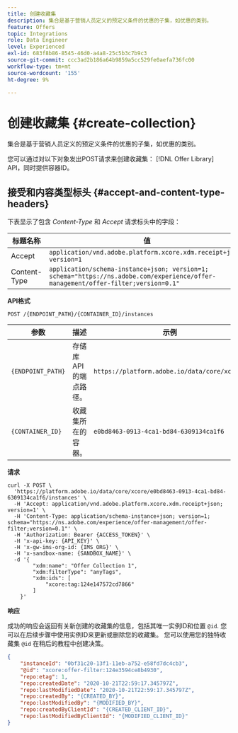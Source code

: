 ```yaml
---
title: 创建收藏集
description: 集合是基于营销人员定义的预定义条件的优惠的子集，如优惠的类别。
feature: Offers
topic: Integrations
role: Data Engineer
level: Experienced
exl-id: 683f8b86-8545-46d0-a4a8-25c5b3c7b9c3
source-git-commit: ccc3ad2b186a64b9859a5cc529fe0aefa736fc00
workflow-type: tm+mt
source-wordcount: '155'
ht-degree: 9%

---
```


# 创建收藏集 {#create-collection}

集合是基于营销人员定义的预定义条件的优惠的子集，如优惠的类别。

您可以通过对以下对象发出POST请求来创建收藏集： [!DNL Offer Library] API，同时提供容器ID。

## 接受和内容类型标头 {#accept-and-content-type-headers}

下表显示了包含 *Content-Type* 和 *Accept* 请求标头中的字段：

| 标题名称 | 值 |
| ----------- | ----- |
| Accept | `application/vnd.adobe.platform.xcore.xdm.receipt+json; version=1` |
| Content-Type | `application/schema-instance+json; version=1;  schema="https://ns.adobe.com/experience/offer-management/offer-filter;version=0.1"` |

**API格式**

```http
POST /{ENDPOINT_PATH}/{CONTAINER_ID}/instances
```

| 参数 | 描述 | 示例 |
| --------- | ----------- | ------- |
| `{ENDPOINT_PATH}` | 存储库API的端点路径。 | `https://platform.adobe.io/data/core/xcore/` |
| `{CONTAINER_ID}` | 收藏集所在的容器。 | `e0bd8463-0913-4ca1-bd84-6309134ca1f6` |

**请求**

```shell
curl -X POST \
  'https://platform.adobe.io/data/core/xcore/e0bd8463-0913-4ca1-bd84-6309134ca1f6/instances' \
  -H 'Accept: application/vnd.adobe.platform.xcore.xdm.receipt+json; version=1' \
  -H 'Content-Type: application/schema-instance+json; version=1;  schema="https://ns.adobe.com/experience/offer-management/offer-filter;version=0.1"' \
  -H 'Authorization: Bearer {ACCESS_TOKEN}' \
  -H 'x-api-key: {API_KEY}' \
  -H 'x-gw-ims-org-id: {IMS_ORG}' \
  -H 'x-sandbox-name: {SANDBOX_NAME}' \
  -d '{
        "xdm:name": "Offer Collection 1",
        "xdm:filterType": "anyTags",
        "xdm:ids": [
            "xcore:tag:124e147572cd7866"
        ]
    }'
```

**响应**

成功的响应会返回有关新创建的收藏集的信息，包括其唯一实例ID和位置 `@id`. 您可以在后续步骤中使用实例ID来更新或删除您的收藏集。 您可以使用您的独特收藏集 `@id` 在稍后的教程中创建决策。

```json
{
    "instanceId": "0bf31c20-13f1-11eb-a752-e58fd7dc4cb3",
    "@id": "xcore:offer-filter:124e3594ce8b4930",
    "repo:etag": 1,
    "repo:createdDate": "2020-10-21T22:59:17.345797Z",
    "repo:lastModifiedDate": "2020-10-21T22:59:17.345797Z",
    "repo:createdBy": "{CREATED_BY}",
    "repo:lastModifiedBy": "{MODIFIED_BY}",
    "repo:createdByClientId": "{CREATED_CLIENT_ID}",
    "repo:lastModifiedByClientId": "{MODIFIED_CLIENT_ID}"
}
```
